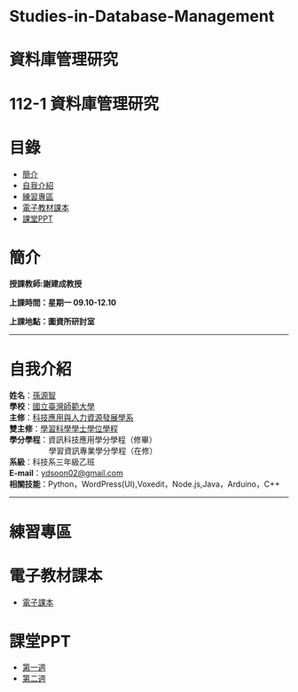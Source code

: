 # Studies-in-Database-Management
# 資料庫管理研究
# 112-1 資料庫管理研究
# 目錄
+ [簡介](https://github.com/yuancc12/Studies-in-Database-Management/blob/main/README.md#%E7%B0%A1%E4%BB%8B)
+ [自我介紹](https://github.com/yuancc12/Studies-in-Database-Management/blob/main/README.md#%E8%87%AA%E6%88%91%E4%BB%8B%E7%B4%B9)
+ [練習專區](https://github.com/yuancc12/Studies-in-Database-Management/blob/main/README.md#%E7%B7%B4%E7%BF%92%E5%B0%88%E5%8D%80)
+ [電子教材課本](https://github.com/yuancc12/Studies-in-Database-Management/blob/main/README.md#%E9%9B%BB%E5%AD%90%E6%95%99%E6%9D%90%E8%AA%B2%E6%9C%AC)
+ [課堂PPT](https://github.com/yuancc12/Studies-in-Database-Management/blob/main/README.md#%E8%AA%B2%E5%A0%82ppt)

# 簡介
**授課教師:謝建成教授**

**上課時間：星期一 09.10-12.10**

**上課地點：圖資所研討室**
***
# 自我介紹
**姓名**：[孫源智](https://yuancc12.github.io/web/mypages/)\
**學校**：[國立臺灣師範大學](https://www.ntnu.edu.tw/)\
**主修**：[科技應用與人力資源發展學系](https://www.tahrd.ntnu.edu.tw/)\
**雙主修**：[學習科學學士學位學程](https://www.upls.ntnu.edu.tw/)\
**學分學程**：資訊科技應用學分學程（修畢）\
&nbsp;&nbsp;&nbsp;&nbsp;&nbsp;&nbsp;&nbsp;&nbsp;&nbsp;&nbsp;&nbsp;&nbsp;&nbsp;&nbsp;&nbsp;&nbsp; &nbsp;學習資訊專業學分學程（在修）\
**系級**：科技系三年級乙班\
**E-mail**：ydsoon02@gmail.com\
**相關技能**：Python，WordPress(UI),Voxedit，Node.js,Java，Arduino，C++
***
# 練習專區
# 電子教材課本
+ [電子課本](https://moodle3.ntnu.edu.tw/pluginfile.php/1109117/mod_resource/content/1/Database%20Systems%20%20Design%2C%20Implementation%20%20Management%2013th.pdf)
# 課堂PPT
+ [第一週](https://moodle3.ntnu.edu.tw/pluginfile.php/1109126/mod_resource/content/1/1-Introduction.pdf)
+ [第二週](https://moodle3.ntnu.edu.tw/pluginfile.php/1109133/mod_resource/content/1/2-Data%20Modeling.pdf)
